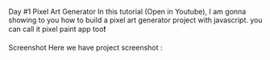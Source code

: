 Day #1
Pixel Art Generator
In this tutorial (Open in Youtube), I am gonna showing to you how to build a pixel art generator project with javascript. you can call it pixel paint app too❗️

Screenshot
Here we have project screenshot :
